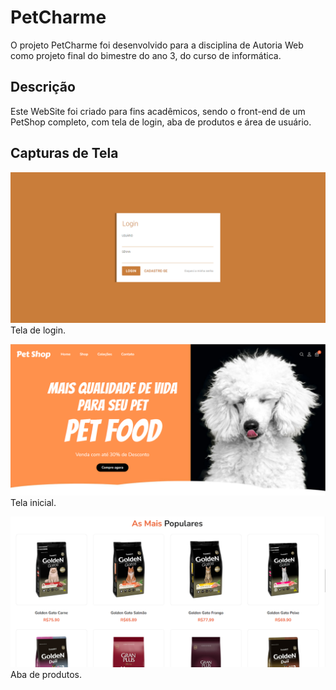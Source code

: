 # PetCharme

O projeto PetCharme foi desenvolvido para a disciplina de Autoria Web como projeto final do bimestre do ano 3, do curso de informática.

## Descrição

Este WebSite foi criado para fins acadêmicos, sendo o front-end de um PetShop completo, com tela de login, aba de produtos e área de usuário.

## Capturas de Tela

![Imagem 1](./print1.PNG)
Tela de login.

![Imagem 2](./print2.PNG)
Tela inicial.

![Imagem 3](./print3.PNG)
Aba de produtos.
